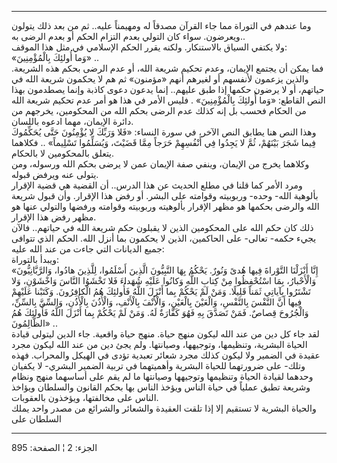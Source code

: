 ------------------------------------------------------------------------

وما عندهم في التوراة مما جاء القرآن مصدقاً له ومهيمناً عليه.. ثم من بعد
ذلك يتولون ويعرضون. سواء كان التولي بعدم التزام الحكم أو بعدم الرضى
به..  
ولا يكتفي السياق بالاستنكار. ولكنه يقرر الحكم الإسلامي في مثل هذا
الموقف:  
«وَما أُولئِكَ بِالْمُؤْمِنِينَ» ..  
فما يمكن أن يجتمع الإيمان، وعدم تحكيم شريعة الله، أو عدم الرضى بحكم هذه
الشريعة. والذين يزعمون لأنفسهم أو لغيرهم أنهم «مؤمنون» ثم هم لا يحكمون
شريعة الله في حياتهم، أو لا يرضون حكمها إذا طبق عليهم.. إنما يدعون دعوى
كاذبة وإنما يصطدمون بهذا النص القاطع: «وَما أُولئِكَ بِالْمُؤْمِنِينَ» . فليس الأمر
في هذا هو أمر عدم تحكيم شريعة الله من الحكام فحسب بل إنه كذلك عدم الرضى
بحكم الله من المحكومين، يخرجهم من دائرة الإيمان، مهما ادعوه باللسان.  
وهذا النص هنا يطابق النص الآخر، في سورة النساء: «فَلا وَرَبِّكَ لا يُؤْمِنُونَ حَتَّى
يُحَكِّمُوكَ فِيما شَجَرَ بَيْنَهُمْ، ثُمَّ لا يَجِدُوا فِي أَنْفُسِهِمْ حَرَجاً مِمَّا قَضَيْتَ، وَيُسَلِّمُوا
تَسْلِيماً» .. فكلاهما يتعلق بالمحكومين لا بالحكام.  
وكلاهما يخرج من الإيمان، وينفي صفة الإيمان عمن لا يرضى بحكم الله ورسوله،
ومن يتولى عنه ويرفض قبوله.  
ومرد الأمر كما قلنا في مطلع الحديث عن هذا الدرس.. أن القضية هي قضية
الإقرار بألوهية الله- وحده- وربوبيته وقوامته على البشر. أو رفض هذا
الإقرار. وأن قبول شريعة الله والرضى بحكمها هو مظهر الإقرار بألوهيته
وربوبيته وقوامته ورفضها والتولي عنها هو مظهر رفض هذا الإقرار.  
ذلك كان حكم الله على المحكومين الذين لا يقبلون حكم شريعة الله في
حياتهم.. فالآن يجيء حكمه- تعالى- على الحاكمين، الذين لا يحكمون بما أنزل
الله. الحكم الذي تتوافى جميع الديانات التي جاءت من عند الله عليه:  
ويبدأ بالتوراة:  
«إِنَّا أَنْزَلْنَا التَّوْراةَ فِيها هُدىً وَنُورٌ. يَحْكُمُ بِهَا النَّبِيُّونَ الَّذِينَ أَسْلَمُوا، لِلَّذِينَ
هادُوا، وَالرَّبَّانِيُّونَ وَالْأَحْبارُ، بِمَا اسْتُحْفِظُوا مِنْ كِتابِ اللَّهِ وَكانُوا عَلَيْهِ شُهَداءَ
فَلا تَخْشَوُا النَّاسَ وَاخْشَوْنِ، وَلا تَشْتَرُوا بِآياتِي ثَمَناً قَلِيلًا. وَمَنْ لَمْ يَحْكُمْ بِما
أَنْزَلَ اللَّهُ فَأُولئِكَ هُمُ الْكافِرُونَ. وَكَتَبْنا عَلَيْهِمْ فِيها أَنَّ النَّفْسَ بِالنَّفْسِ، وَالْعَيْنَ
بِالْعَيْنِ، وَالْأَنْفَ بِالْأَنْفِ، وَالْأُذُنَ بِالْأُذُنِ، وَالسِّنَّ بِالسِّنِّ، وَالْجُرُوحَ قِصاصٌ. فَمَنْ
تَصَدَّقَ بِهِ فَهُوَ كَفَّارَةٌ لَهُ. وَمَنْ لَمْ يَحْكُمْ بِما أَنْزَلَ اللَّهُ فَأُولئِكَ هُمُ الظَّالِمُونَ» ..  
لقد جاء كل دين من عند الله ليكون منهج حياة. منهج حياة واقعية. جاء الدين
ليتولى قيادة الحياة البشرية، وتنظيمها، وتوجيهها، وصيانتها. ولم يجئ دين
من عند الله ليكون مجرد عقيدة في الضمير ولا ليكون كذلك مجرد شعائر تعبدية
تؤدى في الهيكل والمحراب. فهذه وتلك- على ضرورتهما للحياة البشرية
وأهميتهما في تربية الضمير البشري- لا يكفيان وحدهما لقيادة الحياة
وتنظيمها وتوجيهها وصيانتها ما لم يقم على أساسهما منهج ونظام وشريعة تطبق
عملياً في حياة الناس ويؤخذ الناس بها بحكم القانون والسلطان ويؤاخذ الناس
على مخالفتها، ويؤخذون بالعقوبات.  
والحياة البشرية لا تستقيم إلا إذا تلقت العقيدة والشعائر والشرائع من مصدر
واحد يملك السلطان على

------------------------------------------------------------------------

الجزء: 2 ¦ الصفحة: 895
